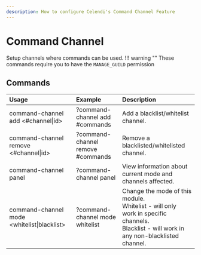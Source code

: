 ```yaml
---
description: How to configure Celendi's Command Channel Feature
---
```

# Command Channel

Setup channels where commands can be used.
!!! warning ""
    These commands require you to have the `MANAGE_GUILD` permission

## Commands

| Usage | Example | Description |
| :--- | :--- | :--- |
| command-channel add &lt;#channel\|id&gt;| ?command-channel add #commands | Add a blacklist/whitelist channel. |
| command-channel remove &lt;#channel\|id&gt; | ?command-channel remove #commands | Remove a blacklisted/whitelisted channel. |
| command-channel panel | ?command-channel panel | View information about current mode and channels affected. |
| command-channel mode &lt;whitelist\|blacklist&gt; | ?command-channel mode whitelist | Change the mode of this module. <br>Whitelist - will only work in specific channels. <br>Blacklist - will work in any non-blacklisted channel. |

